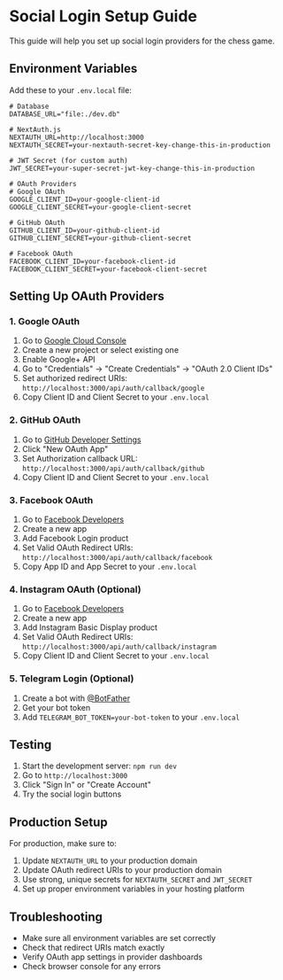 # Social Login Setup Guide

This guide will help you set up social login providers for the chess game.

## Environment Variables

Add these to your `.env.local` file:

```env
# Database
DATABASE_URL="file:./dev.db"

# NextAuth.js
NEXTAUTH_URL=http://localhost:3000
NEXTAUTH_SECRET=your-nextauth-secret-key-change-this-in-production

# JWT Secret (for custom auth)
JWT_SECRET=your-super-secret-jwt-key-change-this-in-production

# OAuth Providers
# Google OAuth
GOOGLE_CLIENT_ID=your-google-client-id
GOOGLE_CLIENT_SECRET=your-google-client-secret

# GitHub OAuth
GITHUB_CLIENT_ID=your-github-client-id
GITHUB_CLIENT_SECRET=your-github-client-secret

# Facebook OAuth
FACEBOOK_CLIENT_ID=your-facebook-client-id
FACEBOOK_CLIENT_SECRET=your-facebook-client-secret
```

## Setting Up OAuth Providers

### 1. Google OAuth

1. Go to [Google Cloud Console](https://console.cloud.google.com/)
2. Create a new project or select existing one
3. Enable Google+ API
4. Go to "Credentials" → "Create Credentials" → "OAuth 2.0 Client IDs"
5. Set authorized redirect URIs: `http://localhost:3000/api/auth/callback/google`
6. Copy Client ID and Client Secret to your `.env.local`

### 2. GitHub OAuth

1. Go to [GitHub Developer Settings](https://github.com/settings/developers)
2. Click "New OAuth App"
3. Set Authorization callback URL: `http://localhost:3000/api/auth/callback/github`
4. Copy Client ID and Client Secret to your `.env.local`

### 3. Facebook OAuth

1. Go to [Facebook Developers](https://developers.facebook.com/)
2. Create a new app
3. Add Facebook Login product
4. Set Valid OAuth Redirect URIs: `http://localhost:3000/api/auth/callback/facebook`
5. Copy App ID and App Secret to your `.env.local`

### 4. Instagram OAuth (Optional)

1. Go to [Facebook Developers](https://developers.facebook.com/)
2. Create a new app
3. Add Instagram Basic Display product
4. Set Valid OAuth Redirect URIs: `http://localhost:3000/api/auth/callback/instagram`
5. Copy Client ID and Client Secret to your `.env.local`

### 5. Telegram Login (Optional)

1. Create a bot with [@BotFather](https://t.me/botfather)
2. Get your bot token
3. Add `TELEGRAM_BOT_TOKEN=your-bot-token` to your `.env.local`

## Testing

1. Start the development server: `npm run dev`
2. Go to `http://localhost:3000`
3. Click "Sign In" or "Create Account"
4. Try the social login buttons

## Production Setup

For production, make sure to:

1. Update `NEXTAUTH_URL` to your production domain
2. Update OAuth redirect URIs to your production domain
3. Use strong, unique secrets for `NEXTAUTH_SECRET` and `JWT_SECRET`
4. Set up proper environment variables in your hosting platform

## Troubleshooting

- Make sure all environment variables are set correctly
- Check that redirect URIs match exactly
- Verify OAuth app settings in provider dashboards
- Check browser console for any errors

